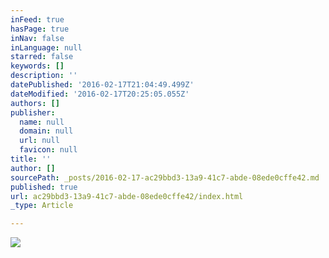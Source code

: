 ```yaml
---
inFeed: true
hasPage: true
inNav: false
inLanguage: null
starred: false
keywords: []
description: ''
datePublished: '2016-02-17T21:04:49.499Z'
dateModified: '2016-02-17T20:25:05.055Z'
authors: []
publisher:
  name: null
  domain: null
  url: null
  favicon: null
title: ''
author: []
sourcePath: _posts/2016-02-17-ac29bbd3-13a9-41c7-abde-08ede0cffe42.md
published: true
url: ac29bbd3-13a9-41c7-abde-08ede0cffe42/index.html
_type: Article

---
```

![](https://the-grid-user-content.s3-us-west-2.amazonaws.com/3bb67557-0d2d-4e49-8581-a3471ca67aff.JPG)